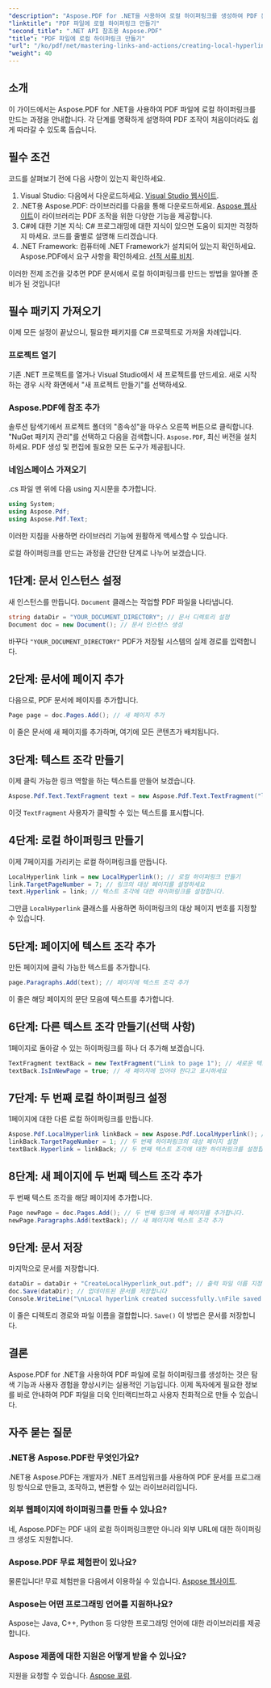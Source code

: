 ```yaml
---
"description": "Aspose.PDF for .NET을 사용하여 로컬 하이퍼링크를 생성하여 PDF 문서의 탐색 기능을 개선하는 방법을 알아보세요. 이 단계별 튜토리얼에서는 전체 과정을 안내합니다."
"linktitle": "PDF 파일에 로컬 하이퍼링크 만들기"
"second_title": ".NET API 참조용 Aspose.PDF"
"title": "PDF 파일에 로컬 하이퍼링크 만들기"
"url": "/ko/pdf/net/mastering-links-and-actions/creating-local-hyperlink/"
"weight": 40
---
```


## 소개

이 가이드에서는 Aspose.PDF for .NET을 사용하여 PDF 파일에 로컬 하이퍼링크를 만드는 과정을 안내합니다. 각 단계를 명확하게 설명하여 PDF 조작이 처음이더라도 쉽게 따라갈 수 있도록 돕습니다.

## 필수 조건

코드를 살펴보기 전에 다음 사항이 있는지 확인하세요.

1. Visual Studio: 다음에서 다운로드하세요. [Visual Studio 웹사이트](https://visualstudio.microsoft.com/).
2. .NET용 Aspose.PDF: 라이브러리를 다음을 통해 다운로드하세요. [Aspose 웹사이트](https://releases.aspose.com/pdf/net/)이 라이브러리는 PDF 조작을 위한 다양한 기능을 제공합니다.
3. C#에 대한 기본 지식: C# 프로그래밍에 대한 지식이 있으면 도움이 되지만 걱정하지 마세요. 코드를 줄별로 설명해 드리겠습니다.
4. .NET Framework: 컴퓨터에 .NET Framework가 설치되어 있는지 확인하세요. Aspose.PDF에서 요구 사항을 확인하세요. [선적 서류 비치](https://reference.aspose.com/pdf/net/).

이러한 전제 조건을 갖추면 PDF 문서에서 로컬 하이퍼링크를 만드는 방법을 알아볼 준비가 된 것입니다!

## 필수 패키지 가져오기

이제 모든 설정이 끝났으니, 필요한 패키지를 C# 프로젝트로 가져올 차례입니다.

### 프로젝트 열기

기존 .NET 프로젝트를 열거나 Visual Studio에서 새 프로젝트를 만드세요. 새로 시작하는 경우 시작 화면에서 "새 프로젝트 만들기"를 선택하세요.

### Aspose.PDF에 참조 추가

솔루션 탐색기에서 프로젝트 폴더의 "종속성"을 마우스 오른쪽 버튼으로 클릭합니다. "NuGet 패키지 관리"를 선택하고 다음을 검색합니다. `Aspose.PDF`, 최신 버전을 설치하세요. PDF 생성 및 편집에 필요한 모든 도구가 제공됩니다.

### 네임스페이스 가져오기

.cs 파일 맨 위에 다음 using 지시문을 추가합니다.

```csharp
using System;
using Aspose.Pdf;
using Aspose.Pdf.Text;
```

이러한 지침을 사용하면 라이브러리 기능에 원활하게 액세스할 수 있습니다.

로컬 하이퍼링크를 만드는 과정을 간단한 단계로 나누어 보겠습니다.

## 1단계: 문서 인스턴스 설정

새 인스턴스를 만듭니다. `Document` 클래스는 작업할 PDF 파일을 나타냅니다.

```csharp
string dataDir = "YOUR_DOCUMENT_DIRECTORY"; // 문서 디렉토리 설정
Document doc = new Document(); // 문서 인스턴스 생성
```

바꾸다 `"YOUR_DOCUMENT_DIRECTORY"` PDF가 저장될 시스템의 실제 경로를 입력합니다.

## 2단계: 문서에 페이지 추가

다음으로, PDF 문서에 페이지를 추가합니다.

```csharp
Page page = doc.Pages.Add(); // 새 페이지 추가
```

이 줄은 문서에 새 페이지를 추가하며, 여기에 모든 콘텐츠가 배치됩니다.

## 3단계: 텍스트 조각 만들기

이제 클릭 가능한 링크 역할을 하는 텍스트를 만들어 보겠습니다.

```csharp
Aspose.Pdf.Text.TextFragment text = new Aspose.Pdf.Text.TextFragment("link page number test to page 7"); // 텍스트 조각 만들기
```

이것 `TextFragment` 사용자가 클릭할 수 있는 텍스트를 표시합니다.

## 4단계: 로컬 하이퍼링크 만들기

이제 7페이지를 가리키는 로컬 하이퍼링크를 만듭니다.

```csharp
LocalHyperlink link = new LocalHyperlink(); // 로컬 하이퍼링크 만들기
link.TargetPageNumber = 7; // 링크의 대상 페이지를 설정하세요
text.Hyperlink = link; // 텍스트 조각에 대한 하이퍼링크를 설정합니다.
```

그만큼 `LocalHyperlink` 클래스를 사용하면 하이퍼링크의 대상 페이지 번호를 지정할 수 있습니다.

## 5단계: 페이지에 텍스트 조각 추가

만든 페이지에 클릭 가능한 텍스트를 추가합니다.

```csharp
page.Paragraphs.Add(text); // 페이지에 텍스트 조각 추가
```

이 줄은 해당 페이지의 문단 모음에 텍스트를 추가합니다.

## 6단계: 다른 텍스트 조각 만들기(선택 사항)

1페이지로 돌아갈 수 있는 하이퍼링크를 하나 더 추가해 보겠습니다.

```csharp
TextFragment textBack = new TextFragment("Link to page 1"); // 새로운 텍스트 조각 만들기
textBack.IsInNewPage = true; // 새 페이지에 있어야 한다고 표시하세요
```

## 7단계: 두 번째 로컬 하이퍼링크 설정

1페이지에 대한 다른 로컬 하이퍼링크를 만듭니다.

```csharp
Aspose.Pdf.LocalHyperlink linkBack = new Aspose.Pdf.LocalHyperlink(); // 다른 로컬 하이퍼링크 만들기
linkBack.TargetPageNumber = 1; // 두 번째 하이퍼링크의 대상 페이지 설정
textBack.Hyperlink = linkBack; // 두 번째 텍스트 조각에 대한 하이퍼링크를 설정합니다.
```

## 8단계: 새 페이지에 두 번째 텍스트 조각 추가

두 번째 텍스트 조각을 해당 페이지에 추가합니다.

```csharp
Page newPage = doc.Pages.Add(); // 두 번째 링크에 새 페이지를 추가합니다.
newPage.Paragraphs.Add(textBack); // 새 페이지에 텍스트 조각 추가
```

## 9단계: 문서 저장

마지막으로 문서를 저장합니다.

```csharp
dataDir = dataDir + "CreateLocalHyperlink_out.pdf"; // 출력 파일 이름 지정
doc.Save(dataDir); // 업데이트된 문서를 저장합니다
Console.WriteLine("\nLocal hyperlink created successfully.\nFile saved at " + dataDir);
```

이 줄은 디렉토리 경로와 파일 이름을 결합합니다. `Save()` 이 방법은 문서를 저장합니다.

## 결론

Aspose.PDF for .NET을 사용하여 PDF 파일에 로컬 하이퍼링크를 생성하는 것은 탐색 기능과 사용자 경험을 향상시키는 실용적인 기능입니다. 이제 독자에게 필요한 정보를 바로 안내하여 PDF 파일을 더욱 인터랙티브하고 사용자 친화적으로 만들 수 있습니다.

## 자주 묻는 질문

### .NET용 Aspose.PDF란 무엇인가요?
.NET용 Aspose.PDF는 개발자가 .NET 프레임워크를 사용하여 PDF 문서를 프로그래밍 방식으로 만들고, 조작하고, 변환할 수 있는 라이브러리입니다.

### 외부 웹페이지에 하이퍼링크를 만들 수 있나요?
네, Aspose.PDF는 PDF 내의 로컬 하이퍼링크뿐만 아니라 외부 URL에 대한 하이퍼링크 생성도 지원합니다.

### Aspose.PDF 무료 체험판이 있나요?
물론입니다! 무료 체험판을 다음에서 이용하실 수 있습니다. [Aspose 웹사이트](https://releases.aspose.com/).

### Aspose는 어떤 프로그래밍 언어를 지원하나요?
Aspose는 Java, C++, Python 등 다양한 프로그래밍 언어에 대한 라이브러리를 제공합니다.

### Aspose 제품에 대한 지원은 어떻게 받을 수 있나요?
지원을 요청할 수 있습니다. [Aspose 포럼](https://forum.aspose.com/c/pdf/10).